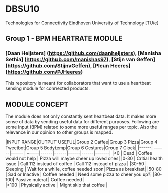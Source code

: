 # DBSU10
Technologies for Connectivity 
Eindhoven University of Technology [TU/e]

## Group 1 - BPM HEARTRATE MODULE
### [Daan Heijsters] (https://github.com/daanheijsters), [Manisha Sethia] (https://github.com/manishas97), [Stijn van Geffen] (https://github.com/StijnvGeffen), [Pleun Heeres] (https://github.com/PJHeeres)
This repository is meant for collaborators that want to use a heartbeat sensing module for connected products.

## MODULE CONCEPT
The module does not only constantly sent heartbeat data. It makes more sense of data by sending useful data for different purposes.
Following are some Input (BPM) related to some more useful ranges per topic. Also the relevance in our opinion to other groups is mapped.

|INPUT RANGE|OUTPUT USEFUL|Group 2 Caffee|Group 3 Pizza|Group 4 Tweetbot|Group 5 Bodytemp|Group 6 Gestures|Group 7 Clock|
|------| ------|------ | ------|------|------|------|------|-------| 
|<0    | Dead | Coffee would not help  | Pizza will maybe cheer up loved ones| 
|0-30  | Critial health issue  | Call 112 instead of coffee | Call 112 instead of pizza |
|30-50 | Sleeping  | Wait for a while, coffee needed soon| Pizza as breakfast| 
|50-80 | Sad or Inactive   | Coffee needed | Need some pizza to cheer you up?| 
|80-100| Passive nuteral    | Coffee needed |                 
|>100  | Physically active | Might skip that coffee |
